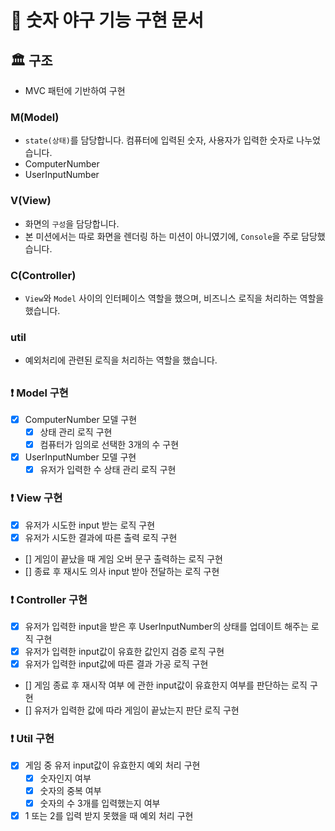 # 🚀 숫자 야구 기능 구현 문서

## 🏛️ 구조

- MVC 패턴에 기반하여 구현

### M(Model)
- `state(상태)`를 담당합니다. 컴퓨터에 입력된 숫자, 사용자가 입력한 숫자로 나누었습니다.
- ComputerNumber
- UserInputNumber

### V(View)
- 화면의 `구성`을 담당합니다.
- 본 미션에서는 따로 화면을 렌더링 하는 미션이 아니였기에, `Console`을 주로 담당했습니다.

### C(Controller)
- `View`와 `Model` 사이의 인터페이스 역할을 했으며, 비즈니스 로직을 처리하는 역할을 했습니다.

### util
- 예외처리에 관련된 로직을 처리하는 역할을 했습니다.

##

### ❗️ Model 구현
- [x] ComputerNumber 모델 구현
  - [x] 상태 관리 로직 구현
  - [x] 컴퓨터가 임의로 선택한 3개의 수 구현
- [x] UserInputNumber 모델 구현
  - [x] 유저가 입력한 수 상태 관리 로직 구현

### ❗️ View 구현
- [x] 유저가 시도한 input 받는 로직 구현
- [x] 유저가 시도한 결과에 따른 출력 로직 구현
- [] 게임이 끝났을 때 게임 오버 문구 출력하는 로직 구현
- [] 종료 후 재시도 의사 input 받아 전달하는 로직 구현

### ❗️ Controller 구현
- [x] 유저가 입력한 input을 받은 후 UserInputNumber의 상태를 업데이트 해주는 로직 구현
- [x] 유저가 입력한 input값이 유효한 값인지 검증 로직 구현
- [x] 유저가 입력한 input값에 따른 결과 가공 로직 구현 
- [] 게임 종료 후 재시작 여부 에 관한 input값이 유효한지 여부를 판단하는 로직 구현
- [] 유저가 입력한 값에 따라 게임이 끝났는지 판단 로직 구현

### ❗️ Util 구현
- [x] 게임 중 유저 input값이 유효한지 예외 처리 구현
  - [x] 숫자인지 여부
  - [x] 숫자의 중복 여부
  - [x] 숫자의 수 3개를 입력했는지 여부
- [x] 1 또는 2를 입력 받지 못했을 때 예외 처리 구현
